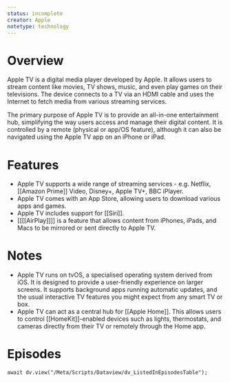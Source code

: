 ```yaml
---
status: incomplete
creator: Apple
notetype: technology
---
```

# Overview
Apple TV is a digital media player developed by Apple. It allows users to stream content like movies, TV shows, music, and even play games on their televisions. The device connects to a TV via an HDMI cable and uses the Internet to fetch media from various streaming services.

The primary purpose of Apple TV is to provide an all-in-one entertainment hub, simplifying the way users access and manage their digital content. It is controlled by a remote (physical or app/OS feature), although it can also be navigated using the Apple TV app on an iPhone or iPad.

# Features
- Apple TV supports a wide range of streaming services - e.g. Netflix, [[Amazon Prime]] Video, Disney+, Apple TV+, BBC iPlayer.
- Apple TV comes with an App Store, allowing users to download various apps and games.
- Apple TV includes support for [[Siri]].
- [[[[AirPlay]]]] is a feature that allows content from iPhones, iPads, and Macs to be mirrored or sent directly to Apple TV. 

# Notes
- Apple TV runs on tvOS, a specialised operating system derived from iOS. It is designed to provide a user-friendly experience on larger screens. It supports background apps running automatic updates, and the usual interactive TV features you might expect from any smart TV or box.
- Apple TV can act as a central hub for [[Apple Home]]. This allows users to control [[HomeKit]]-enabled devices such as lights, thermostats, and cameras directly from their TV or remotely through the Home app.

# Episodes
```dataviewjs
await dv.view("/Meta/Scripts/Dataview/dv_ListedInEpisodesTable");
```
